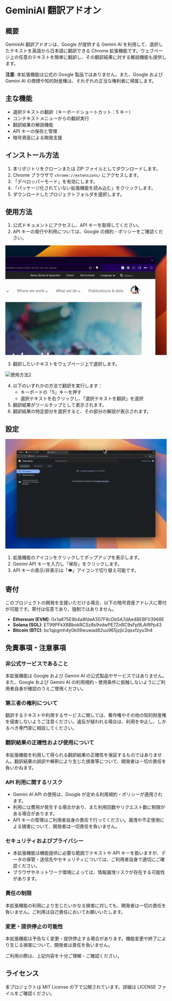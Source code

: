 # GeminiAI 翻訳アドオン

## 概要

GeminiAI 翻訳アドオンは、Google が提供する Gemini AI を利用して、選択したテキストを英語から日本語に翻訳できる Chrome 拡張機能です。ウェブページ上の任意のテキストを簡単に翻訳し、その翻訳結果に対する解説機能も提供します。

**注意**: 本拡張機能は公式の Google 製品ではありません。また、Google および Gemini AI の商標や知的財産権は、それぞれの正当な権利者に帰属します。

## 主な機能

- 選択テキストの翻訳（キーボードショートカット：5 キー）
- コンテキストメニューからの翻訳実行
- 翻訳結果の解説機能
- API キーの保存と管理
- 暗号資産による開発支援

## インストール方法

1. 本リポジトリをクローンまたは ZIP ファイルとしてダウンロードします。
2. Chrome ブラウザで `chrome://extensions/` にアクセスします。
3. 「デベロッパーモード」を有効にします。
4. 「パッケージ化されていない拡張機能を読み込む」をクリックします。
5. ダウンロードしたプロジェクトフォルダを選択します。

## 使用方法

1. 公式ドキュメントにアクセスし、API キーを取得してください。
2. API キーの発行や利用については、Google の規約・ポリシーをご確認ください。

![使用方法1](./gif/02.gif)

3. 翻訳したいテキストをウェブページ上で選択します。

![使用方法2](./gif/03.gif)

4. 以下のいずれかの方法で翻訳を実行します：
   - キーボードの「5」キーを押す
   - 選択テキストを右クリックし、「選択テキストを翻訳」を選択
5. 翻訳結果がツールチップとして表示されます。
6. 翻訳結果の特定部分を選択すると、その部分の解説が表示されます。

## 設定

![設定画面](./gif/01.gif)

1. 拡張機能のアイコンをクリックしてポップアップを表示します。
2. Gemini API キーを入力し「保存」をクリックします。
3. API キーの表示/非表示は「👁️」アイコンで切り替え可能です。

## 寄付

このプロジェクトの開発を支援いただける場合、以下の暗号資産アドレスに寄付が可能です。寄付は任意であり、強制ではありません。

- **Ethereum (EVM)**: 0x1a875E9b4a8fdeA307F8cDb5A7dAe4BEBF03968E
- **Solana (SOL)**: ET99PFkX8BbokRCSz8s9vdwPE7ZnRC9sFp9LAiftPp43
- **Bitcoin (BTC)**: bc1qpgmh4y0k09wuwad82uu965jzjlc2qsxfzyu3h4

## 免責事項・注意事項

### 非公式サービスであること

本拡張機能は Google および Gemini AI の公式製品やサービスではありません。また、Google および Gemini AI の利用規約・使用条件に抵触しないようにご利用者自身が確認のうえご使用ください。

### 第三者の権利について

翻訳するテキストや利用するサービスに関しては、著作権やその他の知的財産権を侵害しないようご注意ください。違反が疑われる場合は、利用を中止し、しかるべき専門家に相談してください。

### 翻訳結果の正確性および使用について

本拡張機能を利用して得られる翻訳結果の正確性を保証するものではありません。翻訳結果の誤訳や解釈により生じた損害等について、開発者は一切の責任を負いかねます。

### API 利用に関するリスク

- Gemini AI API の使用は、Google が定める利用規約・ポリシーが適用されます。
- 利用には費用が発生する場合があり、また利用回数やリクエスト数に制限がある場合があります。
- API キーの管理はご利用者自身の責任で行ってください。漏洩や不正使用による損害について、開発者は一切責任を負いません。

### セキュリティおよびプライバシー

- 本拡張機能は機能提供に必要な範囲でテキストや API キーを扱いますが、データの保管・送信先やセキュリティについては、ご利用者自身で適切にご確認ください。
- ブラウザやネットワーク環境によっては、情報漏洩リスクが存在する可能性があります。

### 責任の制限

本拡張機能の利用により生じたいかなる損害に対しても、開発者は一切の責任を負いません。ご利用は自己責任においてお願いいたします。

### 変更・提供停止の可能性

本拡張機能は予告なく変更・提供停止する場合があります。機能変更や終了により生じる損害について、開発者は責任を負いません。

ご利用の際は、上記内容を十分ご理解・ご確認ください。

## ライセンス

本プロジェクトは MIT License の下で公開されています。詳細は LICENSE ファイルをご確認ください。
